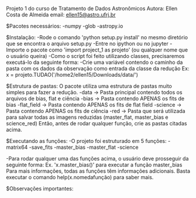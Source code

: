 Projeto 1 do curso de Tratamento de Dados Astronômicos
Autora: Ellen Costa de Almeida
email: ellen15@astro.ufrj.br

$Pacotes necessários:
  -numpy
  -glob
  -astropy.io

$Instalação:
-Rode o comando 'python setup.py install' no mesmo diretório que se encontra o arquivo setup.py
-Entre no ipython ou no jupyter
-Importe o pacote como 'import project_1 as projeto' (ou qualquer nome que o usuário queira)
-Como o script foi feito utilizando classes, precisaremos executá-lo da seguinte forma:
    -Crie uma variável contendo o caminho da pasta com os dados da observação como entrada da classe da redução
    Ex: x = projeto.TUDAO('/home2/ellen15/Downloads/data/')

$Estrutura de pastas:
O pacote utiliza uma estrutura de pastas muito simples para fazer a redução.
-data             -> Pasta principal contendo todos os arquivos de bias, flat e ciência
  -bias           -> Pasta contendo APENAS os fits de bias
  -flat_field     -> Pasta contendo APENAS os fits de flat field
  -science        -> Pasta contendo APENAS os fits de ciência
  -red            -> Pasta que será utilizada para salvar todas as imagens reduzidas (master_flat, master_bias e science_red)
Então, antes de rodar qualquer função, crie as pastas citadas acima.

$Executando as funções:
-O projeto foi estruturado em 5 funções:
      -matrix64
      -save_fits
      -master_bias
      -master_flat
      -science

-Para rodar qualquer uma das funções acima, o usuário deve prosseguir da seguinte forma:
Ex. 'x.master_bias()' para executar a função master_bias
Para mais informações, todas as funções têm informações adicionais. Basta executar o comando help(x.nomedafunção) para saber mais.

$Observações importantes:
      
